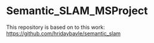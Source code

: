 # Semantic_SLAM_MSProject
This repository is based on to this work:
https://github.com/hridaybavle/semantic_slam

